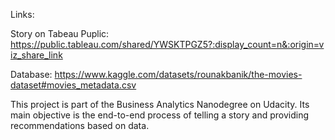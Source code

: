 Links:

Story on Tabeau Puplic: https://public.tableau.com/shared/YWSKTPGZ5?:display_count=n&:origin=viz_share_link

Database: https://www.kaggle.com/datasets/rounakbanik/the-movies-dataset#movies_metadata.csv


This project is part of the Business Analytics Nanodegree on Udacity. Its main objective is the end-to-end process of telling a story and providing recommendations based on data.
